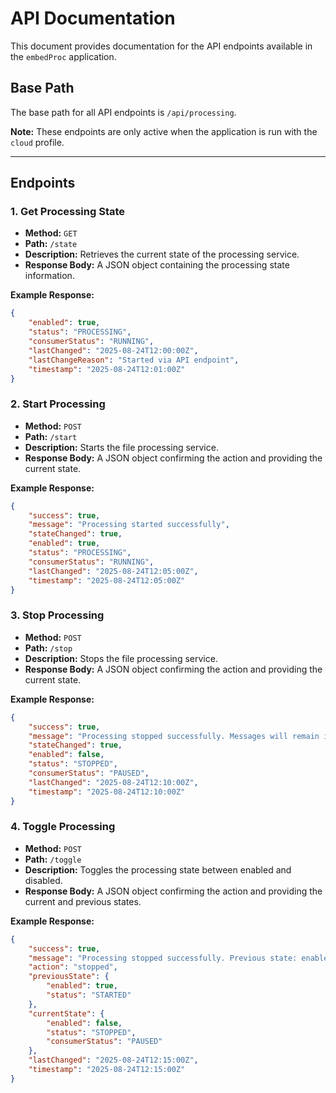 # API Documentation

This document provides documentation for the API endpoints available in the `embedProc` application.

## Base Path

The base path for all API endpoints is `/api/processing`.

**Note:** These endpoints are only active when the application is run with the `cloud` profile.

---

## Endpoints

### 1. Get Processing State

- **Method:** `GET`
- **Path:** `/state`
- **Description:** Retrieves the current state of the processing service.
- **Response Body:** A JSON object containing the processing state information.

**Example Response:**

```json
{
    "enabled": true,
    "status": "PROCESSING",
    "consumerStatus": "RUNNING",
    "lastChanged": "2025-08-24T12:00:00Z",
    "lastChangeReason": "Started via API endpoint",
    "timestamp": "2025-08-24T12:01:00Z"
}
```

### 2. Start Processing

- **Method:** `POST`
- **Path:** `/start`
- **Description:** Starts the file processing service.
- **Response Body:** A JSON object confirming the action and providing the current state.

**Example Response:**

```json
{
    "success": true,
    "message": "Processing started successfully",
    "stateChanged": true,
    "enabled": true,
    "status": "PROCESSING",
    "consumerStatus": "RUNNING",
    "lastChanged": "2025-08-24T12:05:00Z",
    "timestamp": "2025-08-24T12:05:00Z"
}
```

### 3. Stop Processing

- **Method:** `POST`
- **Path:** `/stop`
- **Description:** Stops the file processing service.
- **Response Body:** A JSON object confirming the action and providing the current state.

**Example Response:**

```json
{
    "success": true,
    "message": "Processing stopped successfully. Messages will remain in queue.",
    "stateChanged": true,
    "enabled": false,
    "status": "STOPPED",
    "consumerStatus": "PAUSED",
    "lastChanged": "2025-08-24T12:10:00Z",
    "timestamp": "2025-08-24T12:10:00Z"
}
```

### 4. Toggle Processing

- **Method:** `POST`
- **Path:** `/toggle`
- **Description:** Toggles the processing state between enabled and disabled.
- **Response Body:** A JSON object confirming the action and providing the current and previous states.

**Example Response:**

```json
{
    "success": true,
    "message": "Processing stopped successfully. Previous state: enabled, Current state: disabled. Messages will remain in queue.",
    "action": "stopped",
    "previousState": {
        "enabled": true,
        "status": "STARTED"
    },
    "currentState": {
        "enabled": false,
        "status": "STOPPED",
        "consumerStatus": "PAUSED"
    },
    "lastChanged": "2025-08-24T12:15:00Z",
    "timestamp": "2025-08-24T12:15:00Z"
}
```
